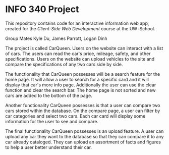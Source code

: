 # INFO 340 Project

This repository contains code for an interactive information web app, created for the _Client-Side Web Development_ course at the UW iSchool.

Group Mates Kyle Du, James Parrott, Logan Dinh 

The project is called CarQueen. Users on the website can interact with a list of cars. The users can read the car's price, mileage, safety, and other specifications. Users on the website can upload vehicles to the site and compare the specifications of any two cars side by side.

The functionality that CarQueen possesses will be a search feature for the home page. It will allow a user to search for a specific card and it will display that car's more info page. Additionally the user can use the clear function and clear the search bar. The home page is not sorted and new cars are added to the bottom of the page.

Another functionality CarQueen possesses is that a user can compare two cars stored within the database. On the compare page, a user can filter by car categories and select two cars. Each car card will display some information for the user to see and compare.

The final functionality CarQueen possesses is an upload feature. A user can upload any car they want to the database so that they can compare it to any car already cataloged. They can upload an assortment of facts and figures to help a user better understand their car.
